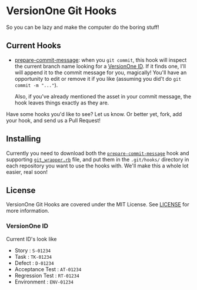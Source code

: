 # VersionOne Git Hooks
So you can be lazy and make the computer do the boring stuff!

## Current Hooks

- [prepare-commit-message](http://www.kernel.org/pub/software/scm/git/docs/githooks.html#_prepare_commit_msg): 
  when you `git commit`, this hook will inspect the current branch name looking for a [VersionOne ID](#versionone-id). 
  If it finds one, I'll will append it to the commit message for you, magically! You'll have an opportunity to edit 
  or remove it if you like (assuming you did't do `git commit -m "..."`).
  
  Also, if you've already mentioned the asset in your commit message, the hook leaves things exactly as they are.


Have some hooks you'd like to see? Let us know. Or better yet, fork, add your hook, and send us a Pull Request!

## Installing
Currently you need to download both the [`prepare-commit-message`](https://github.com/versionone/git-hooks/blob/master/prepare-commit-msg)
hook and supporting [`git_wrapper.rb`](https://github.com/versionone/git-hooks/blob/master/git_wrapper.rb) file, and put them in the 
`.git/hooks/` directory in each repository you want to use the hooks with. We'll make this a whole lot easier, real soon!

## License
VersionOne Git Hooks are covered under the MIT License. See [LICENSE](https://github.com/versionone/git-hooks/blob/master/LICENSE) for more information.

### VersionOne ID
Current ID's look like

- Story : `S-01234`
- Task : `TK-01234`
- Defect : `D-01234`
- Acceptance Test : `AT-01234`
- Regression Test : `RT-01234`
- Environment : `ENV-01234`

